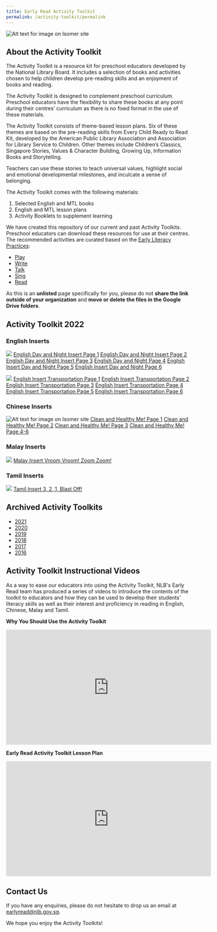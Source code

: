 ```yaml
---
title: Early Read Activity Toolkit
permalink: /activity-toolkit/permalink
---
```

![Alt text for image on Isomer site](/images/activity-toolkit-thumbnails/Activity%20Toolkit%20Thumbnail.png)

## About the Activity Toolkit

The Activity Toolkit is a resource kit for preschool educators developed by the National Library Board. It includes a selection of books and activities chosen to help children develop pre-reading skills and an enjoyment of books and reading. 

The Activity Toolkit is designed to complement preschool curriculum. Preschool educators have the flexibility to share these books at any point during their centres’ curriculum as there is no fixed format in the use of these materials.

The Activity Toolkit consists of theme-based lesson plans. Six of these themes are based on the pre-reading skills from Every Child Ready to Read Kit, developed by the American Public Library Association and Association for Library Service to Children. Other themes include Children’s Classics, Singapore Stories, Values & Character Building, Growing Up, Information Books and Storytelling. 

Teachers can use these stories to teach universal values, highlight social and emotional developmental milestones, and inculcate a sense of belonging.

The Activity Toolkit comes with the following materials:
1.	Selected English and MTL books
2.	English and MTL lesson plans 
3.	Activity Booklets to supplement learning

We have created this repository of our current and past Activity Toolkits. Preschool educators can download these resources for use at their centres.  The recommended activities are curated based on the  [Early Literacy Practices](https://childrenandteens.nlb.gov.sg/diy-resources/preschool/preschool-main):
* [Play](https://childrenandteens.nlb.gov.sg/earlylit-play)
* [Write](https://childrenandteens.nlb.gov.sg/earlylit-write)
* [Talk](https://childrenandteens.nlb.gov.sg/earlylit-talk)
* [Sing](https://childrenandteens.nlb.gov.sg/earlylit-sing)
* [Read](https://childrenandteens.nlb.gov.sg/earlylit-read)

As this is an **unlisted** page specifically for you, please do not **share the link outside of your organization** and **move or delete the files in the Google Drive folders**. 

##    Activity Toolkit 2022

### English Inserts 

![](/images/activity-toolkit-thumbnails/English%20DN.png)
[English Day and Night Insert Page 1](/files/Activitytoolkit/DN%20Page%201.pdf)
[English Day and Night Insert Page 2](/files/Activitytoolkit/DN%20Page%202.pdf)
[English Day and Night Insert Page 3](/files/Activitytoolkit/DN%20Page%203.pdf)
[English Day and Night Page 4](/files/Activitytoolkit/DN%20Page%204.pdf)
[English Insert Day and Night Page 5](/files/Activitytoolkit/DN%20Page%205.pdf)
[English Insert Day and Night Page 6](/files/Activitytoolkit/DN%20Page%206.pdf)

![](/images/activity-toolkit-thumbnails/English%20Transportation.png)
[English Insert Transportation Page 1](/files/Activitytoolkit/Trp%20Page%201.pdf)
[English Insert Transportation Page 2](/files/Activitytoolkit/Trp%20Page%202.pdf)
[English Insert Transportation Page 3](/files/Activitytoolkit/Trp%20Page%203.pdf)
[English Insert Transportation Page 4](/files/Activitytoolkit/Trp%20Page%204.pdf)
[English Insert Transportation Page 5](/files/Activitytoolkit/Trp%20Page%205.pdf)
[English Insert Transportation Page 6](/files/Activitytoolkit/Trp%20Page%206.pdf)

### Chinese Inserts

![Alt text for image on Isomer site](/images/activity-toolkit-thumbnails/Clean%20and%20Healthy%20Me%20Chinese.PNG)
[Clean and Healthy Me! Page 1](/files/preschool/ActivityToolkit2021ChineseInsert1Page1.pdf)
[Clean and Healthy Me! Page 2](/files/preschool/ActivityToolkit2021ChineseInsert1Page2.pdf)
[Clean and Healthy Me! Page 3](/files/preschool/ActivityToolkit2021ChineseInsert1Page3.pdf)
[Clean and Healthy Me! Page 4-6](/files/preschool/ActivityToolkit2021ChineseInsert2.pdf)

### Malay Inserts
![](/images/activity-toolkit-thumbnails/Malay%20Vroom%20Vroom%20Zoom%20Zoom.png)
[Malay Insert Vroom Vroom! Zoom Zoom!](https://drive.google.com/drive/folders/1TNETmaobJCuB8tmdGY4y1Xj5CFp48c80?usp=sharing)

### Tamil Inserts
![](/images/activity-toolkit-thumbnails/Tamil%20Blast%20Off.png)
[Tamil Insert 3, 2, 1, Blast Off!](https://drive.google.com/drive/folders/1T0wH9liX7QFv5oRdu0d2Qv0WwQpCArNS?usp=sharing)


## Archived Activity Toolkits

* [2021](https://drive.google.com/drive/folders/1sed8i-M3rWde95OE-LouU18NbFkR9ST6?usp=sharing)
* [2020](https://drive.google.com/drive/folders/1m1NLWN7fcd09ClX5mMKRdh35iw44dHn5?usp=sharing)
* [2019](https://drive.google.com/drive/folders/1O3raqbrrQGhwPf5bog3omRCHG6hUAt9M?usp=sharing)
* [2018](https://drive.google.com/drive/folders/1FIVaxK1siyLMZjHbQ8dA9jzOUsuqnaOY?usp=sharing)
* [2017](https://drive.google.com/drive/folders/1RCY54rDwkH-e5EtcKZFsoijbPK_fDmDn?usp=sharing)
* [2016](https://drive.google.com/drive/folders/19puD-lILPJy3ILnI_WYNyeXCvMTrgKzs?usp=sharing)

## Activity Toolkit Instructional Videos

As a way to ease our educators into using the Activity Toolkit, NLB's Early Read team has produced a series of videos to introduce the contents of the toolkit to educators and how they can be used to develop their students' literacy skills as well as their interest and proficiency in reading in English, Chinese, Malay and Tamil. 

**Why You Should Use the Activity Toolkit**


<iframe width="560" height="315" src="https://www.youtube.com/embed/PykFtd8rIws" title="YouTube video player" frameborder="0" allow="accelerometer; autoplay; clipboard-write; encrypted-media; gyroscope; picture-in-picture" allowfullscreen></iframe>


**Early Read Activity Toolkit Lesson Plan**


<iframe width="560" height="315" src="https://www.youtube.com/embed/UN_8Lc_w5fU" title="YouTube video player" frameborder="0" allow="accelerometer; autoplay; clipboard-write; encrypted-media; gyroscope; picture-in-picture" allowfullscreen></iframe>


## Contact Us
If you have any enquiries, please do not hesitate to drop us an email at earlyread@nlb.gov.sg. 

We hope you enjoy the Activity Toolkits!